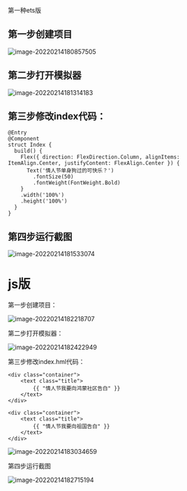 第一种ets版



## 第一步创建项目

![image-20220214180857505](https://luckly007.oss-cn-beijing.aliyuncs.com/image/image-20220214180857505.png)



## 第二步打开模拟器

![image-20220214181314183](https://luckly007.oss-cn-beijing.aliyuncs.com/image/image-20220214181314183.png)

## 第三步修改index代码：

```
@Entry
@Component
struct Index {
  build() {
    Flex({ direction: FlexDirection.Column, alignItems: ItemAlign.Center, justifyContent: FlexAlign.Center }) {
      Text('情人节单身狗过的可快乐？')
        .fontSize(50)
        .fontWeight(FontWeight.Bold)
    }
    .width('100%')
    .height('100%')
  }
}
```

## 第四步运行截图

![image-20220214181533074](https://luckly007.oss-cn-beijing.aliyuncs.com/image/image-20220214181533074.png)

# js版

第一步创建项目：

![image-20220214182218707](https://luckly007.oss-cn-beijing.aliyuncs.com/image/image-20220214182218707.png)



第二步打开模拟器：

![image-20220214182422949](https://luckly007.oss-cn-beijing.aliyuncs.com/image/image-20220214182422949.png)

第三步修改index.hml代码：

```
<div class="container">
    <text class="title">
        {{ "情人节我要向鸿蒙社区告白" }}
    </text>
</div>
```



```
<div class="container">
    <text class="title">
        {{ "情人节我要向祖国告白" }}
    </text>
</div>
```

![image-20220214183034659](https://luckly007.oss-cn-beijing.aliyuncs.com/image/image-20220214183034659.png)



第四步运行截图

![image-20220214182715194](https://luckly007.oss-cn-beijing.aliyuncs.com/image/image-20220214182715194.png)